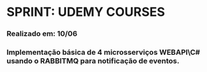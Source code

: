 # SPRINT: UDEMY COURSES
 ### **Realizado em: 10/06** 
 ### Implementação básica de 4 microsserviços WEBAPI\C# usando o RABBITMQ para notificação de eventos.


